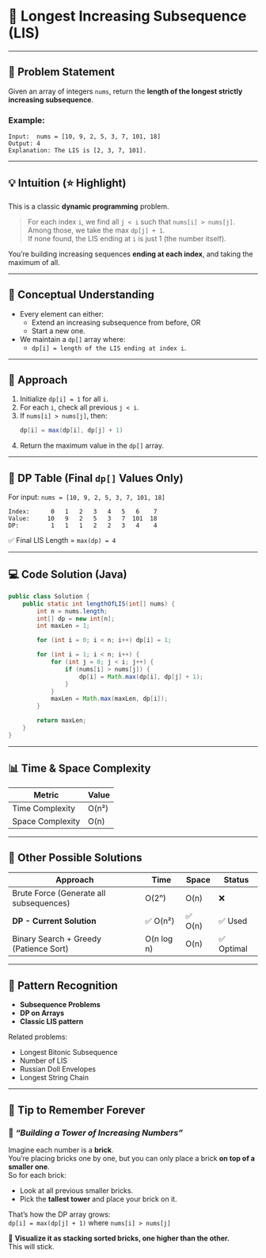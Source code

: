 
# 📘 Longest Increasing Subsequence (LIS)

---

## 📌 Problem Statement

Given an array of integers `nums`, return the **length of the longest strictly increasing subsequence**.

### Example:

```
Input:  nums = [10, 9, 2, 5, 3, 7, 101, 18]  
Output: 4  
Explanation: The LIS is [2, 3, 7, 101].
```

---

## 💡 Intuition (⭐ Highlight)

This is a classic **dynamic programming** problem.

> For each index `i`, we find all `j < i` such that `nums[i] > nums[j]`.  
> Among those, we take the max `dp[j] + 1`.  
> If none found, the LIS ending at `i` is just 1 (the number itself).

You’re building increasing sequences **ending at each index**, and taking the maximum of all.

---

## 🧠 Conceptual Understanding

- Every element can either:
  - Extend an increasing subsequence from before, OR
  - Start a new one.
- We maintain a `dp[]` array where:
  - `dp[i] = length of the LIS ending at index i`.

---

## 🧭 Approach

1. Initialize `dp[i] = 1` for all `i`.
2. For each `i`, check all previous `j < i`.
3. If `nums[i] > nums[j]`, then:
   ```java
   dp[i] = max(dp[i], dp[j] + 1)
   ```
4. Return the maximum value in the `dp[]` array.

---

## 🧪 DP Table (Final `dp[]` Values Only)

For input: `nums = [10, 9, 2, 5, 3, 7, 101, 18]`

```
Index:      0   1   2   3   4   5   6    7
Value:     10   9   2   5   3   7  101  18
DP:         1   1   1   2   2   3   4    4
```

✅ Final LIS Length = `max(dp) = 4`

---

## 💻 Code Solution (Java)

```java
public class Solution {
    public static int lengthOfLIS(int[] nums) {
        int n = nums.length;
        int[] dp = new int[n];
        int maxLen = 1;

        for (int i = 0; i < n; i++) dp[i] = 1;

        for (int i = 1; i < n; i++) {
            for (int j = 0; j < i; j++) {
                if (nums[i] > nums[j]) {
                    dp[i] = Math.max(dp[i], dp[j] + 1);
                }
            }
            maxLen = Math.max(maxLen, dp[i]);
        }

        return maxLen;
    }
}
```

---

## 📊 Time & Space Complexity

| Metric          | Value     |
|------------------|-----------|
| Time Complexity  | O(n²)     |
| Space Complexity | O(n)      |

---

## 🚀 Other Possible Solutions

| Approach                                  | Time      | Space     | Status    |
|------------------------------------------|-----------|-----------|-----------|
| Brute Force (Generate all subsequences)  | O(2ⁿ)     | O(n)      | ❌        |
| **DP - Current Solution**                | ✅ O(n²)  | ✅ O(n)    | ✅ Used   |
| Binary Search + Greedy (Patience Sort)   | O(n log n)| O(n)      | ✅ Optimal |

---

## 🧠 Pattern Recognition

- **Subsequence Problems**
- **DP on Arrays**
- **Classic LIS pattern**

Related problems:
- Longest Bitonic Subsequence
- Number of LIS
- Russian Doll Envelopes
- Longest String Chain

---

## 🧩 Tip to Remember Forever

### 🧱 *“Building a Tower of Increasing Numbers”*

Imagine each number is a **brick**.  
You’re placing bricks one by one, but you can only place a brick **on top of a smaller one**.  
So for each brick:
- Look at all previous smaller bricks.
- Pick the **tallest tower** and place your brick on it.

That’s how the DP array grows:  
`dp[i] = max(dp[j] + 1)` where `nums[i] > nums[j]`

📌 **Visualize it as stacking sorted bricks, one higher than the other.**  
This will stick.
